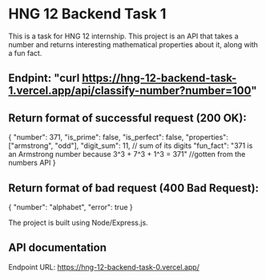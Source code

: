 # HNG 12 Backend Task 1

This is a task for HNG 12 internship. This project is an API that takes a number and 
returns interesting mathematical properties about it, along with a fun fact.


## Endpint: "curl https://hng-12-backend-task-1.vercel.app/api/classify-number?number=100"

## Return format of successful request (200 OK):
{
    "number": 371,
    "is_prime": false,
    "is_perfect": false,
    "properties": ["armstrong", "odd"],
    "digit_sum": 11,  // sum of its digits
    "fun_fact": "371 is an Armstrong number because 3^3 + 7^3 + 1^3 = 371" //gotten from the numbers API
}

## Return format of bad request (400 Bad Request):
{
    "number": "alphabet",
    "error": true
}

The project is built using Node/Express.js.

## API documentation
Endpoint URL: https://hng-12-backend-task-0.vercel.app/

